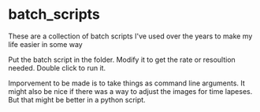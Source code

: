 # batch_scripts
These are a collection of batch scripts I've used over the years to make my life easier in some way

Put the batch script in the folder. Modify it to get the rate or resoultion needed. Double click to run it.

Imporvement to be made is to take things as command line arguments. It might also be nice if there was a way to adjust the images for time lapeses. But that might be better in a python script.
